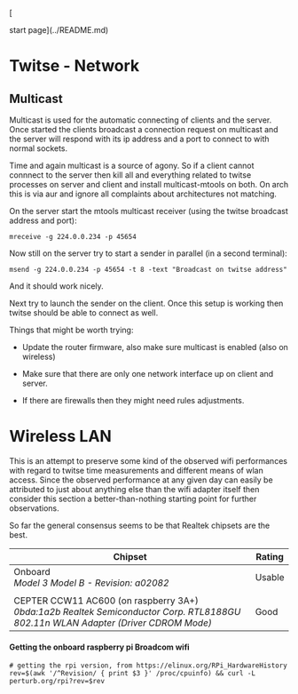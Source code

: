 





[

start page](../README.md)

# Twitse - Network



## Multicast

Multicast is used for the automatic connecting of clients and the server. Once started the clients broadcast a connection request on multicast and the server will respond with its ip address and a port to connect to with normal sockets.

Time and again multicast is a source of agony. So if a client cannot connnect to the server then kill all and everything related to twitse processes on server and client and install multicast-mtools on both. On arch this is via aur and ignore all complaints about architectures not matching.

On the server start the mtools multicast receiver (using the twitse broadcast address and port):

`mreceive -g 224.0.0.234 -p 45654`

Now still on the server try to start a sender in parallel (in a second terminal):

`msend -g 224.0.0.234 -p 45654 -t 8 -text "Broadcast on twitse address"`

And it should work nicely.

Next try to launch the sender on the client. Once this setup is working then twitse should be able to connect as well.



Things that might be worth trying:

* Update the router firmware, also make sure multicast is enabled (also on wireless)

* Make sure that there are only one network interface up on client and server.

* If there are firewalls then they might need rules adjustments.





# Wireless LAN

This is an attempt to preserve some kind of the observed wifi performances with regard to twitse time measurements and different means of wlan access. Since the observed performance at any given day can easily be attributed to just about anything else than the wifi adapter itself then consider this section a better-than-nothing starting point for further observations.

So far the general consensus seems to be that Realtek chipsets are the best.




| Chipset                                                      | Rating |
| ------------------------------------------------------------ | ------ |
| Onboard<br /> *Model 3 Model B - Revision: a02082*           | Usable |
|                                                              |        |
| CEPTER CCW11 AC600 (on raspberry 3A+)<br /> *0bda:1a2b Realtek Semiconductor Corp. RTL8188GU 802.11n WLAN Adapter (Driver CDROM Mode)* | Good   |



#### Getting the onboard raspberry pi Broadcom wifi

```
# getting the rpi version, from https://elinux.org/RPi_HardwareHistory
rev=$(awk '/^Revision/ { print $3 }' /proc/cpuinfo) && curl -L perturb.org/rpi?rev=$rev
```
